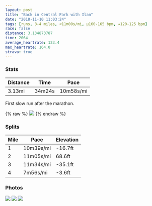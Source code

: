 ```yaml
---
layout: post
title: "Back in Central Park with Ilan"
date: "2018-11-10 11:03:24"
tags: [runs, 3-4 miles, <11m00s/mi, μ160-165 bpm, →120-125 bpm]
race: false
distance: 3.134873787
time: 2064
average_heartrate: 123.4
max_heartrate: 164.0
strava: true
---
```


### Stats

| Distance | Time | Pace |
|----------|------|------|
|3.13mi|34m24s|10m58s/mi|

First slow run after the marathon.

{% raw %}
<img src='https://maps.googleapis.com/maps/api/staticmap?maptype=roadmap&path=enc:gsywFtdpbM~E}GdAiIeOuL\kN_LcOkFqBoFjAiH{JiT}BgC}G}ATOkCwJsL^iFoA{BqXuQgNa@p@xJeArH`CbIj@lQo@x@`AbCtGxDjKqAbLbMbIbAvKzM&key=AIzaSyC1MId7bFpkLXNAaYhBSTb8jLyiSqzbDtM&size=800x800&markers=color:yellow|label:S|40.76868,-73.97979&markers=color:green|label:F|40.778899999999986,-73.97206000000004'>
{% endraw %}

### Splits

| Mile | Pace | Elevation |
|------|------|-----------|
|1|10m39s/mi|-16.7ft|
|2|11m05s/mi|68.6ft|
|3|11m34s/mi|-35.1ft|
|4|7m56s/mi|-3.6ft|

### Photos
<img src='https://dgtzuqphqg23d.cloudfront.net/Eo6atXeJVCZGzeHwyWwVv12g8-mBzmK1bO_g4fHlqY0-576x768.jpg'>

<img src='https://dgtzuqphqg23d.cloudfront.net/HD45hLqc3IDJj6dX977g8m6561eqbku7d-VoQnVGDe0-768x576.jpg'>

<img src='https://dgtzuqphqg23d.cloudfront.net/FvraFSgMzjIku0edOcO_-aVLWn96ePZoNhP2PLkPEJ0-577x768.jpg'>
